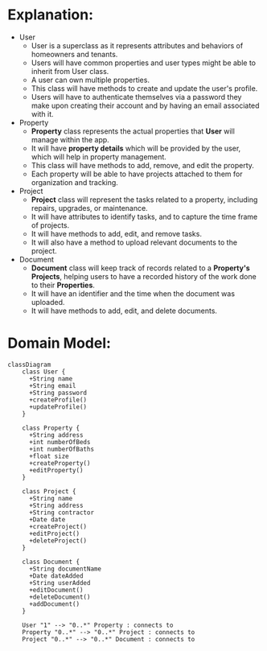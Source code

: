 # Explanation: 
- User
    - User is a superclass as it represents attributes and behaviors of homeowners and tenants.
    - Users will have common properties and user types might be able to inherit from User class.
    - A user can own multiple properties.
    - This class will have methods to create and update the user's profile.
    - Users will have to authenticate themselves via a password they make upon creating their account and by having an email associated with it.
 - Property
     - **Property** class represents the actual properties that **User** will manage within the app.
     - It will have **property details** which will be provided by the user, which will help in property management.
     - This class will have methods to add, remove, and edit the property.
     - Each property will be able to have projects attached to them for organization and tracking.
- Project
    - **Project** class will represent the tasks related to a property, including repairs, upgrades, or maintenance.
    - It will have attributes to identify tasks, and to capture the time frame of projects.
    - It will have methods to add, edit, and remove tasks.
    - It will also have a method to upload relevant documents to the project.
- Document
    - **Document** class will keep track of records related to a **Property's** **Projects**, helping users to have a recorded history of the work done to their **Properties**.
    - It will have an identifier and the time when the document was uploaded.
    - It will have methods to add, edit, and delete documents. 








# Domain Model:
```mermaid
classDiagram
    class User {
      +String name
      +String email
      +String password
      +createProfile()
      +updateProfile()
    }

    class Property {
      +String address
      +int numberOfBeds
      +int numberOfBaths
      +float size
      +createProperty()
      +editProperty()
    }

    class Project {
      +String name
      +String address
      +String contractor
      +Date date
      +createProject()
      +editProject()
      +deleteProject()
    }

    class Document {
      +String documentName
      +Date dateAdded
      +String userAdded
      +editDocument()
      +deleteDocument()
      +addDocument()
    }

    User "1" --> "0..*" Property : connects to
    Property "0..*" --> "0..*" Project : connects to
    Project "0..*" --> "0..*" Document : connects to
